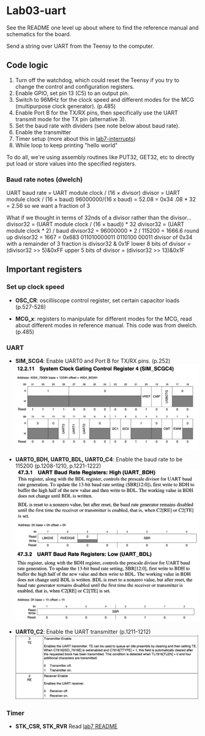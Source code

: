 # Lab03-uart

See the README one level up about where to find the reference manual and schematics for the board.

Send a string over UART from the Teensy to the computer.

## Code logic
1. Turn off the watchdog, which could reset the Teensy if you try to change the control and configuration registers. 
2. Enable GPIO, set pin 13 (C5) to an output pin. 
3. Switch to 96MHz for the clock speed and different modes for the MCG (multipurpose clock generator). (p.485)
4. Enable Port B for the TX/RX pins, then specifically use the UART transmit mode for the TX pin (alternative 3).
5. Set the baud rate with dividers (see note below about baud rate).
6. Enable the transmitter
7. Timer setup (more about this in [lab7-interrupts](../lab7-interrupts-teensy))
8. While loop to keep printing "hello world"


To do all, we're using assembly routines like PUT32, GET32, etc to directly put load or store values into the specified registers. 

### Baud rate notes (dwelch)
UART baud rate = UART module clock / (16 × divisor)
divisor = UART module clock / (16 × baud)
96000000/(16 x baud) = 52.08 = 0x34
.08 * 32 = 2.56 so we want a fraction of 3

What if we thought in terms of 32nds of a divisor rather than the divisor...
divisor32 = (UART module clock / (16 × baud)) * 32
divisor32 = (UART module clock * 2) / baud
divisor32 = 96000000 * 2 / 115200 = 1666.6
round up
divisor32 = 1667 = 0x683
011010000011
0110100 00011
divisor of 0x34 with a remainder of 3
fraction is divisor32 & 0x1F
lower 8 bits of divisor = (divisor32 >> 5)&0xFF
upper 5 bits of divisor = (divisor32 >> 13)&0x1F

## Important registers
### Set up clock speed
- **OSC_CR**: oscilliscope control register, set certain capacitor loads (p.527-528)

- **MCG_x**: registers to manipulate for different modes for the MCG, read about different modes in reference manual. This code was from dwelch. (p.485)

### UART
- **SIM_SCG4**: Enable UART0 and Port B for TX/RX pins. (p.252)
![SIM_SCGC4 register](../ref/SIM_SCGC4.png)

- **UART0_BDH, UART0_BDL, UART0_C4**: Enable the baud rate to be 115200 (p.1208-1210, p.1221-1222)
![UART0_BDH register](../ref/UART_BDH.png)
![UART0_BDL register](../ref/UART_BDL.png)

- **UART0_C2**: Enable the UART transmitter (p.1211-1212)
![UART0_BDL register](../ref/UART0_C2.png)

### Timer
- **STK_CSR, STK_RVR**
Read [lab7 README](../lab7-interrupts-teensy)




